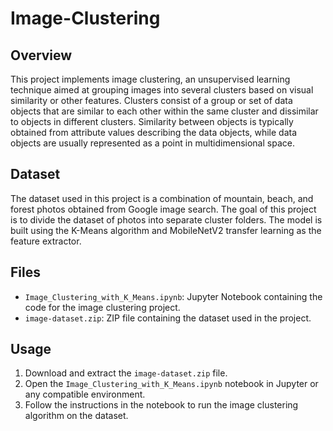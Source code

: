 # Image-Clustering

## Overview
This project implements image clustering, an unsupervised learning technique aimed at grouping images into several clusters based on visual similarity or other features. Clusters consist of a group or set of data objects that are similar to each other within the same cluster and dissimilar to objects in different clusters. Similarity between objects is typically obtained from attribute values describing the data objects, while data objects are usually represented as a point in multidimensional space.

## Dataset
The dataset used in this project is a combination of mountain, beach, and forest photos obtained from Google image search. The goal of this project is to divide the dataset of photos into separate cluster folders. The model is built using the K-Means algorithm and MobileNetV2 transfer learning as the feature extractor.

## Files
- `Image_Clustering_with_K_Means.ipynb`: Jupyter Notebook containing the code for the image clustering project.
- `image-dataset.zip`: ZIP file containing the dataset used in the project.

## Usage
1. Download and extract the `image-dataset.zip` file.
2. Open the `Image_Clustering_with_K_Means.ipynb` notebook in Jupyter or any compatible environment.
3. Follow the instructions in the notebook to run the image clustering algorithm on the dataset.
